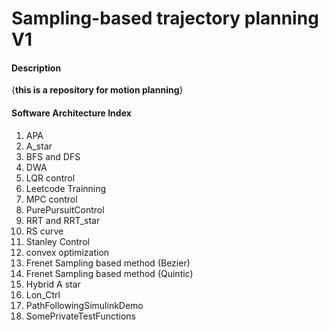 # Sampling-based trajectory planning V1

#### Description
{**this is a repository for motion planning**}

#### Software Architecture Index


1. APA
1. A_star
1. BFS and DFS
1. DWA
1. LQR control
1. Leetcode Trainning
1. MPC control
1. PurePursuitControl
1. RRT and RRT_star
1. RS curve
1. Stanley Control
1. convex optimization
1. Frenet Sampling based method (Bezier)
1. Frenet Sampling based method (Quintic)
1. Hybrid A star
1. Lon_Ctrl
1. PathFollowingSimulinkDemo
1. SomePrivateTestFunctions








